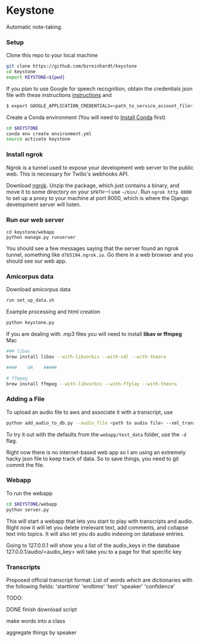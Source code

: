 # Keystone

Automatic note-taking.

### Setup
Clone this repo to your local machine

```bash
git clone https://github.com/bzreinhardt/keystone
cd keystone
export KEYSTONE=${pwd}
```

If you plan to use Google for speech recognition, obtain the credentials json file with these instructions [instructions](https://cloud.google.com/speech/docs/common/auth) and 
```bash
$ export GOOGLE_APPLICATION_CREDENTIALS=<path_to_service_account_file>
```

Create a Conda environment (You will need to [Install Conda](https://conda.io/docs/install/quick.html) first)

```bash
cd $KEYSTONE
conda env create environment.yml
source activate keystone
```

### Install ngrok

Ngrok is a tunnel used to expose your development web server to the public web.  This is necessary for Twilio's webhooks API.

Download [ngrok](http://ngrok.com).  Unzip the package, which just contains a binary, and move it to some directory on your `$PATH`--I use `~/bin/`.  Run `ngrok http 8000` to set up a proxy to your machine at port 8000, which is where the Django development server will listen.

### Run our web server

```
cd keystone/webapp
python manage.py runserver
```

You should see a few messages saying that the server found an ngrok tunnel, something like `d7b5194.ngrok.io`.  Go there in a web browser and you should see our web app.

### Amicorpus data

Download amicorpus data
```bash
run set_up_data.sh
```

Example processing and html creation
```bash
python keystone.py
```

If you are dealing with .mp3 files you will need to install <b>libav or ffmpeg</b> 
Mac
```bash
### libav
brew install libav --with-libvorbis --with-sdl --with-theora

####    OR    #####

# ffmpeg
brew install ffmpeg --with-libvorbis --with-ffplay --with-theora
```

### Adding a File
To upload an audio file to aws and associate it with a transcript, use
```bash
python add_audio_to_db.py --audio_file <path to audio file> --xml_transcripts_folder <path to a folder with an amicorpus style xml transcript for each speaker> -n <name that you want to be associated with this file> 
```
To try it out with the defaults from the ```webapp/test_data``` folder, use the ```-d``` flag.

Right now there is no internet-based web app so I am using an extremely hacky json file to keep track of data. So to save things, you need to git commit the file.

### Webapp
To run the webapp
```bash
cd $KEYSTONE/webapp
python server.py
```
This will start a webapp that lets you start to play with transcripts and audio. Right now it will let you delete irrelevant text, add comments, and collapse text into topics. It will also let you do audio indexing on database entries.

Going to 127.0.0.1 will show you a list of the audio_keys in the database
127.0.0.1/audio/<audio_key> will take you to a page for that specific key

### Transcripts
Proposed official transcript format:
List of words which are dictionaries with the following fields:
'starttime'
'endtime'
'text'
'speaker'
'confidence'

TODO:

DONE finish download script

make words into a class

aggregate things by speaker 
